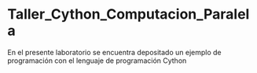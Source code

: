 # Taller_Cython_Computacion_Paralela
En el presente laboratorio se encuentra depositado un ejemplo de programación con el lenguaje de programación Cython 
